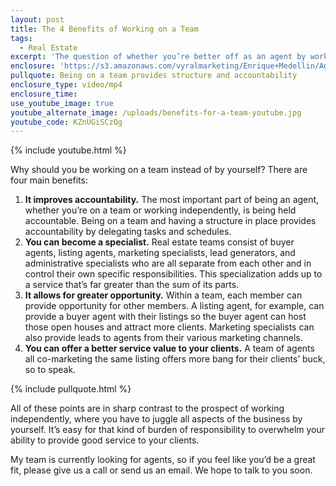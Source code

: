```yaml
---
layout: post
title: The 4 Benefits of Working on a Team
tags:
  - Real Estate
excerpt: 'The question of whether you’re better off as an agent by working independently or with a team is an easy one to answer if you examine the benefits a team provides. Most importantly, a team improves accountability.'
enclosure: 'https://s3.amazonaws.com/vyralmarketing/Enrique+Medellin/Agent+Hype-+Why+work+for+a+team+rather+than+flying+solo.mp4'
pullquote: Being on a team provides structure and accountability
enclosure_type: video/mp4
enclosure_time:
use_youtube_image: true
youtube_alternate_image: /uploads/benefits-for-a-team-youtube.jpg
youtube_code: KZnUGiSCzQg
---
```


{% include youtube.html %}

Why should you be working on a team instead of by yourself? There are four main benefits:

1. **It improves accountability.** The most important part of being an agent, whether you’re on a team or working independently, is being held accountable. Being on a team and having a structure in place provides accountability by delegating tasks and schedules.
2. **You can become a specialist.** Real estate teams consist of buyer agents, listing agents, marketing specialists, lead generators, and administrative specialists who are all separate from each other and in control their own specific responsibilities. This specialization adds up to a service that’s far greater than the sum of its parts.
3. **It allows for greater opportunity.** Within a team, each member can provide opportunity for other members. A listing agent, for example, can provide a buyer agent with their listings so the buyer agent can host those open houses and attract more clients. Marketing specialists can also provide leads to agents from their various marketing channels.
4. **You can offer a better service value to your clients.** A team of agents all co-marketing the same listing offers more bang for their clients’ buck, so to speak.

{% include pullquote.html %}

All of these points are in sharp contrast to the prospect of working independently, where you have to juggle all aspects of the business by yourself. It’s easy for that kind of burden of responsibility to overwhelm your ability to provide good service to your clients.

My team is currently looking for agents, so if you feel like you’d be a great fit, please give us a call or send us an email. We hope to talk to you soon.